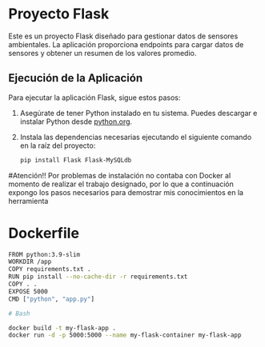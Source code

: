 # Proyecto Flask

Este es un proyecto Flask diseñado para gestionar datos de sensores ambientales. La aplicación proporciona endpoints para cargar datos de sensores y obtener un resumen de los valores promedio.

## Ejecución de la Aplicación

Para ejecutar la aplicación Flask, sigue estos pasos:

1. Asegúrate de tener Python instalado en tu sistema. Puedes descargar e instalar Python desde [python.org](https://www.python.org/downloads/).

2. Instala las dependencias necesarias ejecutando el siguiente comando en la raíz del proyecto:

   ```bash
   pip install Flask Flask-MySQLdb

#Atención!! Por problemas de instalación no contaba con Docker al momento de realizar el trabajo designado, por lo que a continuación expongo los pasos necesarios para demostrar mis conocimientos en la herramienta

# Dockerfile

   ```bash
   FROM python:3.9-slim
   WORKDIR /app
   COPY requirements.txt .
   RUN pip install --no-cache-dir -r requirements.txt
   COPY . .
   EXPOSE 5000
   CMD ["python", "app.py"]

# Bash

   docker build -t my-flask-app .
   docker run -d -p 5000:5000 --name my-flask-container my-flask-app
